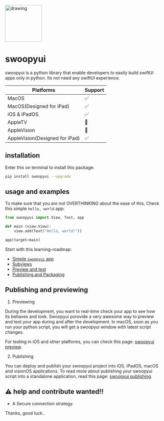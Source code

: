 <img src="https://github.com/SKbarbon/swoopyui/assets/86029286/625fe4b3-095d-4369-b04d-0319537a7dfc" alt="drawing" width="120"/>

# swoopyui
swoopyui is a python library that enable developers to easily build swiftUI apps only in python. Its not need any swiftUI experience.

| Platforms   | Support     |
| ----------- | ----------- |
| MacOS       |     ✅      |
| MacOS(Designed for iPad)  |     ✅      |
| iOS & iPadOS|     ✅      |
| AppleTV     |     🚧      |
| AppleVision  |     🚧      |
| AppleVision(Designed for iPad)  |     ✅      |

## installation
Enter this on terminal to install this package:

```zsh
pip install swoopyui --upgrade
```


## usage and examples
To make sure that you are not OVERTHINKING about the ease of this, Check this simple `hello, world` app:

```python
from swoopyui import View, Text, app

def main (view:View):
    view.add(Text("Hello, world!"))

app(target=main)
```

Start with this learning-roadmap:
- [Simple `swoopyui` app](https://github.com/SKbarbon/swoopyui/blob/main/docs/The%20roadmap/simple_app.md)
- [Subviews](https://github.com/SKbarbon/swoopyui/blob/main/docs/The%20roadmap/subviews.md)
- [Preview and test](https://github.com/SKbarbon/swoopyui/blob/main/docs/swoopyui_preview.md)
- [Publishing and Packaging](https://github.com/SKbarbon/swoopyui/blob/main/docs/publish_to_standalone_app.md)

## Publishing and previewing
1. Previewing

During the development, you want to real-time check your app to see how its behaves and look. Swoopyui porovide a very awesome way to preview and test your app during and after the development. 
In macOS, soon as you run your python script, you will get a swoopyui window with latest script changes.

For testing in iOS and other platforms, you can check this page: [swoopyui preview](https://github.com/SKbarbon/swoopyui/blob/main/docs/swoopyui_preview.md).

2. Publishing

You can deploy and publish your swoopyui project into iOS, iPadOS, macOS and visionOS applications. To read more about publishing your swoopyui script into a standalone application, read this page: [swoopyui publishing](https://github.com/SKbarbon/swoopyui/blob/main/docs/publish_to_standalone_app.md).

## ⚠️ help and contribute wanted!!
- A Secure connection strategy.

Thanks, good luck..
